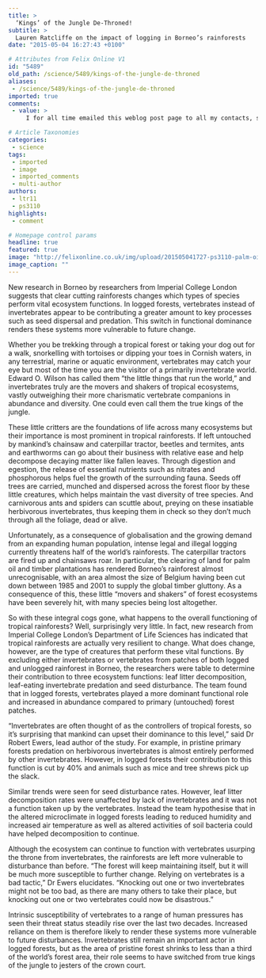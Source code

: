 ```yaml
---
title: >
  ‘Kings’ of the Jungle De-Throned!
subtitle: >
  Lauren Ratcliffe on the impact of logging in Borneo’s rainforests
date: "2015-05-04 16:27:43 +0100"

# Attributes from Felix Online V1
id: "5489"
old_path: /science/5489/kings-of-the-jungle-de-throned
aliases:
 - /science/5489/kings-of-the-jungle-de-throned
imported: true
comments:
 - value: >
     I for all time emailed this weblog post page to all my contacts, since if like to read it afterward my links will too. <br>goedkope uggs kopen online http://paulram.nl/?nl-goedkope-uggs-kopen-online-3424.html,North Korea were very defensive involving their approach the particular qualifiers. Remember that earning coins gets incredibly easier. He is far more commonly known in his country as Ronaldinho Gaucho. <br>fifa 16 hack http://creditsfut.com/,Wow, gorgeous site. Thnx ...| <br>nba 2k16 mt ratings http://eprintedbooks.com/Class/item/1526

# Article Taxonomies
categories:
 - science
tags:
 - imported
 - image
 - imported_comments
 - multi-author
authors:
 - ltr11
 - ps3110
highlights:
 - comment

# Homepage control params
headline: true
featured: true
image: "http://felixonline.co.uk/img/upload/201505041727-ps3110-palm-oil-destruction.jpg"
image_caption: ""
---
```


New research in Borneo by researchers from Imperial College London suggests that clear cutting rainforests changes which types of species perform vital ecosystem functions. In logged forests, vertebrates instead of invertebrates appear to be contributing a greater amount to key processes such as seed dispersal and predation. This switch in functional dominance renders these systems more vulnerable to future change.

Whether you be trekking through a tropical forest or taking your dog out for a walk, snorkelling with tortoises or dipping your toes in Cornish waters, in any terrestrial, marine or aquatic environment, vertebrates may catch your eye but most of the time you are the visitor of a primarily invertebrate world. Edward O. Wilson has called them “the little things that run the world,” and invertebrates truly are the movers and shakers of tropical ecosystems, vastly outweighing their more charismatic vertebrate companions in abundance and diversity. One could even call them the true kings of the jungle.

These little critters are the foundations of life across many ecosystems but their importance is most prominent in tropical rainforests. If left untouched by mankind’s chainsaw and caterpillar tractor, beetles and termites, ants and earthworms can go about their business with relative ease and help decompose decaying matter like fallen leaves. Through digestion and egestion, the release of essential nutrients such as nitrates and phosphorous helps fuel the growth of the surrounding fauna. Seeds off trees are carried, munched and dispersed across the forest floor by these little creatures, which helps maintain the vast diversity of tree species. And carnivorous ants and spiders can scuttle about, preying on these insatiable herbivorous invertebrates, thus keeping them in check so they don’t much through all the foliage, dead or alive.

Unfortunately, as a consequence of globalisation and the growing demand from an expanding human population, intense legal and illegal logging currently threatens half of the world’s rainforests. The caterpillar tractors are fired up and chainsaws roar. In particular, the clearing of land for palm oil and timber plantations has rendered Borneo’s rainforest almost unrecognisable, with an area almost the size of Belgium having been cut down between 1985 and 2001 to supply the global timber gluttony. As a consequence of this, these little “movers and shakers” of forest ecosystems have been severely hit, with many species being lost altogether.

So with these integral cogs gone, what happens to the overall functioning of tropical rainforests? Well, surprisingly very little. In fact, new research from Imperial College London’s Department of Life Sciences has indicated that tropical rainforests are actually very resilient to change. What does change, however, are the type of creatures that perform these vital functions. By excluding either invertebrates or vertebrates from patches of both logged and unlogged rainforest in Borneo, the researchers were table to determine their contribution to three ecosystem functions: leaf litter decomposition, leaf-eating invertebrate predation and seed disturbance. The team found that in logged forests, vertebrates played a more dominant functional role and increased in abundance compared to primary (untouched) forest patches.

“Invertebrates are often thought of as the controllers of tropical forests, so it’s surprising that mankind can upset their dominance to this level,” said Dr Robert Ewers, lead author of the study. For example, in pristine primary forests predation on herbivorous invertebrates is almost entirely performed by other invertebrates. However, in logged forests their contribution to this function is cut by 40% and animals such as mice and tree shrews pick up the slack.

Similar trends were seen for seed disturbance rates. However, leaf litter decomposition rates were unaffected by lack of invertebrates and it was not a function taken up by the vertebrates. Instead the team hypothesise that in the altered microclimate in logged forests leading to reduced humidity and increased air temperature as well as altered activities of soil bacteria could have helped decomposition to continue.

Although the ecosystem can continue to function with vertebrates usurping the throne from invertebrates, the rainforests are left more vulnerable to disturbance than before. “The forest will keep maintaining itself, but it will be much more susceptible to further change. Relying on vertebrates is a bad tactic,” Dr Ewers elucidates. “Knocking out one or two invertebrates might not be too bad, as there are many others to take their place, but knocking out one or two vertebrates could now be disastrous.”

Intrinsic susceptibility of vertebrates to a range of human pressures has seen their threat status steadily rise over the last two decades. Increased reliance on them is therefore likely to render these systems more vulnerable to future disturbances. Invertebrates still remain an important actor in logged forests, but as the area of pristine forest shrinks to less than a third of the world’s forest area, their role seems to have switched from true kings of the jungle to jesters of the crown court.
